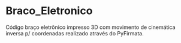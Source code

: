 # Braco_Eletronico
Código braço eletrônico impresso 3D com movimento de cinemática inversa p/ coordenadas realizado através do PyFirmata.
